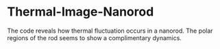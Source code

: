 # Thermal-Image-Nanorod
The code reveals how thermal fluctuation occurs in a nanorod. The polar regions of the rod seems to show a complimentary dynamics.

